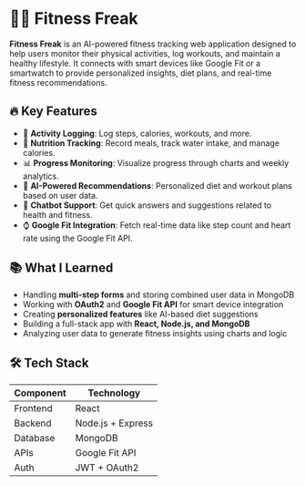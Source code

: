 # 🏋️‍♀️ Fitness Freak

**Fitness Freak** is an AI-powered fitness tracking web application designed to help users monitor their physical activities, log workouts, and maintain a healthy lifestyle. It connects with smart devices like Google Fit or a smartwatch to provide personalized insights, diet plans, and real-time fitness recommendations.

## 🔥 Key Features

- 🏃 **Activity Logging**: Log steps, calories, workouts, and more.
- 🥗 **Nutrition Tracking**: Record meals, track water intake, and manage calories.
- 📊 **Progress Monitoring**: Visualize progress through charts and weekly analytics.
- 🧠 **AI-Powered Recommendations**: Personalized diet and workout plans based on user data.
- 🤖 **Chatbot Support**: Get quick answers and suggestions related to health and fitness.
- ⌚ **Google Fit Integration**: Fetch real-time data like step count and heart rate using the Google Fit API.

## 📚 What I Learned

- Handling **multi-step forms** and storing combined user data in MongoDB
- Working with **OAuth2** and **Google Fit API** for smart device integration
- Creating **personalized features** like AI-based diet suggestions
- Building a full-stack app with **React, Node.js, and MongoDB**
- Analyzing user data to generate fitness insights using charts and logic

## 🛠️ Tech Stack

| Component   | Technology       |
|------------|------------------|
| Frontend   | React            |
| Backend    | Node.js + Express|
| Database   | MongoDB          |
| APIs       | Google Fit API   |
| Auth       | JWT + OAuth2     |



